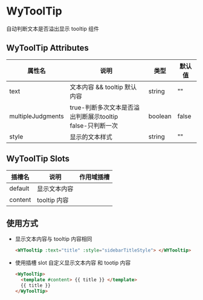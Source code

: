 # WyToolTip

  自动判断文本是否溢出显示 tooltip 组件

## WyToolTip Attributes

| 属性名        | 说明           | 类型  | 默认值 |
| ------------- | ------------- | ----- | ----- |
| text | 文本内容 && tooltip 默认内容 | string  | "" |
| multipleJudgments | true-判断多次文本是否溢出判断展示tooltip<br> false-只判断一次 | boolean  | false |
| style | 显示的文本样式 | string  | "" |

## WyToolTip Slots

| 插槽名        | 说明           | 作用域插槽 |
| ------------- | ------------- | ------------- |
| default | 显示文本内容 |  |
| content |  tooltip 内容 |  |

## 使用方式

- 显示文本内容与 tooltip 内容相同

    ```html
    <WYTooltip :text="title" :style="sidebarTitleStyle"> </WYTooltip>
    ```

- 使用插槽 slot 自定义显示文本内容 和 tootip 内容

    ```html
    <WyToolTip>
      <template #content> {{ title }} </template>
      {{ title }}
    </WyToolTip>
    ```
